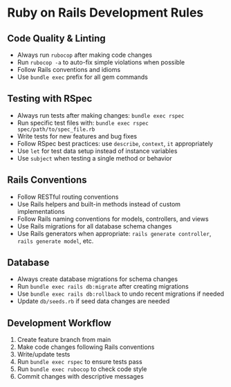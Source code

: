 # Ruby on Rails Development Rules

## Code Quality & Linting
- Always run `rubocop` after making code changes
- Run `rubocop -a` to auto-fix simple violations when possible
- Follow Rails conventions and idioms
- Use `bundle exec` prefix for all gem commands

## Testing with RSpec
- Always run tests after making changes: `bundle exec rspec`
- Run specific test files with: `bundle exec rspec spec/path/to/spec_file.rb`
- Write tests for new features and bug fixes
- Follow RSpec best practices: use `describe`, `context`, `it` appropriately
- Use `let` for test data setup instead of instance variables
- Use `subject` when testing a single method or behavior

## Rails Conventions
- Follow RESTful routing conventions
- Use Rails helpers and built-in methods instead of custom implementations
- Follow Rails naming conventions for models, controllers, and views
- Use Rails migrations for all database schema changes
- Use Rails generators when appropriate: `rails generate controller`, `rails generate model`, etc.

## Database
- Always create database migrations for schema changes
- Run `bundle exec rails db:migrate` after creating migrations
- Use `bundle exec rails db:rollback` to undo recent migrations if needed
- Update `db/seeds.rb` if seed data changes are needed

## Development Workflow
1. Create feature branch from main
2. Make code changes following Rails conventions
3. Write/update tests
4. Run `bundle exec rspec` to ensure tests pass
5. Run `bundle exec rubocop` to check code style
6. Commit changes with descriptive messages
